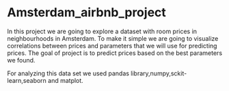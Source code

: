 # Amsterdam_airbnb_project
In this project we are going to explore a dataset with room prices in neighbourhoods in Amsterdam. To make it simple we are going to visualize correlations between prices and parameters that we will use for predicting prices. The goal of project is to predict prices based on the best parameters we found.

For analyzing this data set we  used pandas library,numpy,sckit-learn,seaborn and matplot.


